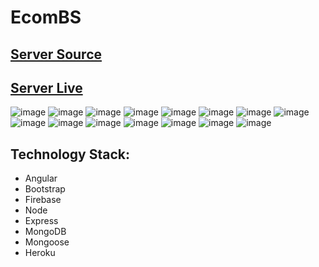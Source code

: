 # EcomBS

## [Server Source](https://github.com/bdmostafa/ecom-bs-ng-server)
## [Server Live](https://ecombs.herokuapp.com/)

![image](https://user-images.githubusercontent.com/62140337/134805651-bdf08411-6291-4440-8621-1838de10b620.png)
![image](https://user-images.githubusercontent.com/62140337/134805777-27cf938f-e594-4c82-ab3b-76a172bf75b4.png)
![image](https://user-images.githubusercontent.com/62140337/134805819-01e639c8-6cad-4aca-8c19-7bb61ff61a8e.png)
![image](https://user-images.githubusercontent.com/62140337/134805847-a03a88fb-0a9e-483b-b643-972e4ada19a1.png)
![image](https://user-images.githubusercontent.com/62140337/134806108-3d591a38-476a-41c9-8251-5ff3d7da82f2.png)
![image](https://user-images.githubusercontent.com/62140337/134806169-66624bc3-d09f-4292-a5f8-8c3eb1916c1a.png)
![image](https://user-images.githubusercontent.com/62140337/134806222-4b560298-326d-4c85-9ccd-b03bfe8d98b4.png)
![image](https://user-images.githubusercontent.com/62140337/134806253-0cb58007-f842-452b-8df2-44175fb838b4.png)
![image](https://user-images.githubusercontent.com/62140337/134806297-48de504e-05e0-4c2c-b7a5-5a1012404fe6.png)
![image](https://user-images.githubusercontent.com/62140337/134806322-82739b5c-dd56-4dab-adaf-0ea36f55b519.png)
![image](https://user-images.githubusercontent.com/62140337/134806384-7da05298-2eda-4ad3-a9f4-0cecad3b2edf.png)
![image](https://user-images.githubusercontent.com/62140337/134806398-cb6ffce8-dbea-4065-88c1-bccefff00ea5.png)
![image](https://user-images.githubusercontent.com/62140337/134806466-45f10112-5e06-46b1-abea-ebe681b5cb79.png)
![image](https://user-images.githubusercontent.com/62140337/134806482-292c3071-09b9-43d6-be7e-dcf89ab900a2.png)
![image](https://user-images.githubusercontent.com/62140337/134806500-c74f0d3b-9581-48d6-92e4-c9de71269813.png)


## Technology Stack:

- Angular
- Bootstrap
- Firebase
- Node
- Express
- MongoDB
- Mongoose
- Heroku
